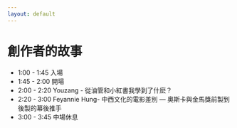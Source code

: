 ```yaml
---
layout: default
---
```


# 創作者的故事

- 1:00 - 1:45 入場
- 1:45 - 2:00 開場
- 2:00 - 2:20 Youzang - 從油管和小紅書我學到了什麽？
- 2:20 - 3:00 Feyannie Hung- 中西文化的電影差別 — 奧斯卡與金馬獎前製到後製的幕後推手
- 3:00 - 3:45 中場休息

